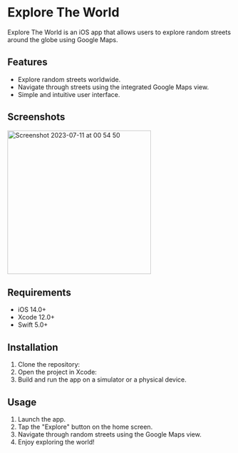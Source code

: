 # Explore The World

Explore The World is an iOS app that allows users to explore random streets around the globe using Google Maps.

## Features

- Explore random streets worldwide.
- Navigate through streets using the integrated Google Maps view.
- Simple and intuitive user interface.

## Screenshots
<img width="322" alt="Screenshot 2023-07-11 at 00 54 50" src="https://github.com/fazlialtunn/Random-Street-View-App/assets/32793348/97402354-1006-4f39-958c-1b230c73942b">

## Requirements

- iOS 14.0+
- Xcode 12.0+
- Swift 5.0+

## Installation

1. Clone the repository:
2. Open the project in Xcode:
3. Build and run the app on a simulator or a physical device.

## Usage

1. Launch the app.
2. Tap the "Explore" button on the home screen.
3. Navigate through random streets using the Google Maps view.
4. Enjoy exploring the world!


